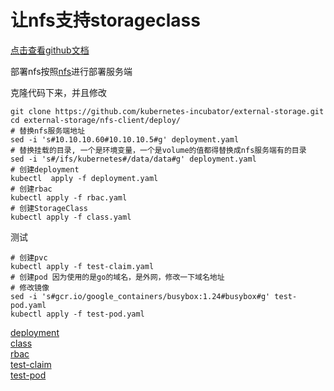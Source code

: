 # 让nfs支持storageclass

[点击查看github文档](https://github.com/kubernetes-incubator/external-storage/tree/master/nfs-client)

部署nfs按照[nfs](/practice/storage/nfs/nfs.md)进行部署服务端

克隆代码下来，并且修改  

```shell
git clone https://github.com/kubernetes-incubator/external-storage.git
cd external-storage/nfs-client/deploy/
# 替换nfs服务端地址
sed -i 's#10.10.10.60#10.10.10.5#g' deployment.yaml
# 替换挂载的目录, 一个是环境变量，一个是volume的值都得替换成nfs服务端有的目录
sed -i 's#/ifs/kubernetes#/data/data#g' deployment.yaml
# 创建deployment
kubectl  apply -f deployment.yaml
# 创建rbac
kubectl apply -f rbac.yaml
# 创建StorageClass
kubectl apply -f class.yaml
```
测试
```shell
# 创建pvc
kubectl apply -f test-claim.yaml
# 创建pod 因为使用的是go的域名，是外网，修改一下域名地址
# 修改镜像
sed -i 's#gcr.io/google_containers/busybox:1.24#busybox#g' test-pod.yaml
kubectl apply -f test-pod.yaml
```

[deployment](/manifests/example/nfs-storageclass/client/deployment.yaml)  
[class](/manifests/example/nfs-storageclass/client/class.yaml)  
[rbac](/manifests/example/nfs-storageclass/client/rabc.yaml)  
[test-claim](/manifests/example/nfs-storageclass/client/test-claim.yaml)  
[test-pod](/manifests/example/nfs-storageclass/client/test-pod.yaml)  

